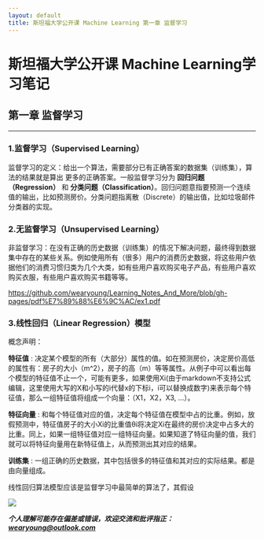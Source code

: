```yaml
---
layout: default
title: 斯坦福大学公开课 Machine Learning 第一章 监督学习
---
```


# 斯坦福大学公开课 Machine Learning学习笔记 #


##  第一章 监督学习  ##

----------

###   1.监督学习（Supervised Learning）   ###

监督学习的定义：给出一个算法，需要部分已有正确答案的数据集（训练集），算法的结果就是算出
更多的正确答案。一般监督学习分为 __回归问题（Regression）__ 和 __分类问题（Classification）__。回归问题意指要预测一个连续值的输出，比如预测房价。分类问题指离散（Discrete）的输出值，比如垃圾邮件分类器的实现。

###   2.无监督学习（Unsupervised Learning）   ###
非监督学习：在没有正确的历史数据（训练集）的情况下解决问题，最终得到数据集中存在的某些关系。例如使用所有（很多）用户的消费历史数据，将这些用户依据他们的消费习惯归类为几个大类，如有些用户喜欢购买电子产品，有些用户喜欢购买衣服，有些用户喜欢购买书籍等等。

<embed>https://github.com/wearyoung/Learning_Notes_And_More/blob/gh-pages/pdf%E7%89%88%E6%9C%AC/ex1.pdf</embed>

###   3.线性回归（Linear Regression）模型   ###

概念声明：

__特征值__ : 决定某个模型的所有（大部分）属性的值。如在预测房价，决定房价高低的属性有：房子的大小（m^2），房子的高（m）等等属性。从例子中可以看出每个模型的特征值不止一个，可能有更多，如果使用Xi(由于markdown不支持公式编辑，这里使用大写的X和小写的i代替x的下标i，i可以替换成数字)来表示每个特征值，那么一组特征值将组成一个向量：（X1，X2，X3, ...）。

__特征向量__ : 和每个特征值对应的值，决定每个特征值在模型中占的比重。例如，放假预测中，特征值房子的大小Xi的比重值θi将决定Xi在最终的房价决定中占多大的比重。同上，如果一组特征值对应一组特征向量。如果知道了特征向量的值，我们就可以将特征向量用在新特征值上，从而预测出其对应的结果。

__训练集__ : 一组正确的历史数据，其中包括很多的特征值和其对应的实际结果。都是由向量组成。

线性回归算法模型应该是监督学习中最简单的算法了，其假设


![](https://raw.githubusercontent.com/wearyoung/pictures_repo/master/pass.JPG)

***个人理解可能存在偏差或错误，欢迎交流和批评指正： wearyoung@outlook.com***
